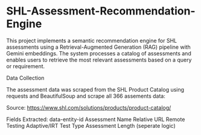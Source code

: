 # SHL-Assessment-Recommendation-Engine
This project implements a semantic recommendation engine for SHL assessments using a Retrieval-Augmented Generation (RAG) pipeline with Gemini embeddings. The system processes a catalog of assessments and enables users to retrieve the most relevant assessments based on a query or requirement.

Data Collection

The assessment data was scraped from the SHL Product Catalog using requests and BeautifulSoup and scrape all 366 assements data:

Source: https://www.shl.com/solutions/products/product-catalog/

Fields Extracted:
data-entity-id
Assessment Name
Relative URL
Remote Testing
Adaptive/IRT
Test Type
Assessment Length (seperate logic)

